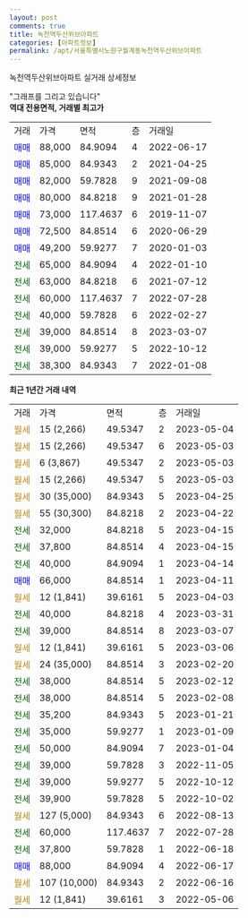 ```yaml
---
layout: post
comments: true
title: 녹천역두산위브아파트
categories: [아파트정보]
permalink: /apt/서울특별시노원구월계동녹천역두산위브아파트
---
```


녹천역두산위브아파트 실거래 상세정보

<script type="text/javascript">
  google.charts.load('current', {'packages':['line', 'corechart']});
  google.charts.setOnLoadCallback(drawChart);

  function drawChart() {
    var data = new google.visualization.DataTable();
    data.addColumn('date', '거래일');
    data.addColumn('number', "매매");
    data.addColumn('number', "전세");
    data.addColumn('number', "전매");

    data.addRows([[new Date(Date.parse("2023-05-04")), null, null, null], [new Date(Date.parse("2023-05-03")), null, null, null], [new Date(Date.parse("2023-05-03")), null, null, null], [new Date(Date.parse("2023-05-03")), null, null, null], [new Date(Date.parse("2023-04-25")), null, null, null], [new Date(Date.parse("2023-04-22")), null, null, null], [new Date(Date.parse("2023-04-15")), null, 32000, null], [new Date(Date.parse("2023-04-15")), null, 37800, null], [new Date(Date.parse("2023-04-14")), null, 40000, null], [new Date(Date.parse("2023-04-11")), 66000, null, null], [new Date(Date.parse("2023-04-03")), null, null, null], [new Date(Date.parse("2023-03-31")), null, 40000, null], [new Date(Date.parse("2023-03-07")), null, 39000, null], [new Date(Date.parse("2023-03-06")), null, null, null], [new Date(Date.parse("2023-02-20")), null, null, null], [new Date(Date.parse("2023-02-12")), null, 38000, null], [new Date(Date.parse("2023-02-08")), null, 38000, null], [new Date(Date.parse("2023-01-21")), null, 35200, null], [new Date(Date.parse("2023-01-09")), null, 35000, null], [new Date(Date.parse("2023-01-04")), null, 50000, null], [new Date(Date.parse("2022-11-05")), null, 39000, null], [new Date(Date.parse("2022-10-12")), null, 39000, null], [new Date(Date.parse("2022-10-02")), null, 39900, null], [new Date(Date.parse("2022-08-13")), null, null, null], [new Date(Date.parse("2022-07-28")), null, 60000, null], [new Date(Date.parse("2022-06-18")), null, 37800, null], [new Date(Date.parse("2022-06-17")), 88000, null, null], [new Date(Date.parse("2022-06-16")), null, null, null], [new Date(Date.parse("2022-05-06")), null, null, null]]);

    var options = {
      hAxis: {
        format: 'yyyy/MM/dd'
      },    
      lineWidth: 0,
      pointsVisible: true,    
      title: '최근 1년간 유형별 실거래가 분포',
      legend: { position: 'bottom' }
    };

    var formatter = new google.visualization.NumberFormat({pattern:'###,###'} );
    formatter.format(data, 1);
    formatter.format(data, 2);
    
    setTimeout(function() {
        var chart = new google.visualization.LineChart(document.getElementById('columnchart_material'));
        chart.draw(data, (options));
        document.getElementById('loading').style.display = 'none';
    }, 200);
  }
</script>


<div id="loading" style="z-index:20; display: block; margin-left: 0px">"그래프를 그리고 있습니다"</div>
<div id="columnchart_material" style="width: 95%; margin-left: 0px; display: block"></div>
<!-- contents start -->
<b>역대 전용면적, 거래별 최고가</b>
<table class="sortable">
    <tr>
      <td>거래</td>
      <td>가격</td>
      <td>면적</td>
      <td>층</td>
      <td>거래일</td>
    </tr>
        <tr>
          <td><a style="color: blue">매매</a></td>
          <td>88,000</td>
          <td>84.9094</td>
          <td>4</td>
          <td>2022-06-17</td>
        </tr>            <tr>
          <td><a style="color: blue">매매</a></td>
          <td>85,000</td>
          <td>84.9343</td>
          <td>2</td>
          <td>2021-04-25</td>
        </tr>            <tr>
          <td><a style="color: blue">매매</a></td>
          <td>82,000</td>
          <td>59.7828</td>
          <td>9</td>
          <td>2021-09-08</td>
        </tr>            <tr>
          <td><a style="color: blue">매매</a></td>
          <td>80,000</td>
          <td>84.8218</td>
          <td>9</td>
          <td>2021-01-28</td>
        </tr>            <tr>
          <td><a style="color: blue">매매</a></td>
          <td>73,000</td>
          <td>117.4637</td>
          <td>6</td>
          <td>2019-11-07</td>
        </tr>            <tr>
          <td><a style="color: blue">매매</a></td>
          <td>72,500</td>
          <td>84.8514</td>
          <td>6</td>
          <td>2020-06-29</td>
        </tr>            <tr>
          <td><a style="color: blue">매매</a></td>
          <td>49,200</td>
          <td>59.9277</td>
          <td>7</td>
          <td>2020-01-03</td>
        </tr>        
        <tr>
              <td><a style="color: darkgreen">전세</a></td>
              <td>65,000</td>
              <td>84.9094</td>
              <td>4</td>
              <td>2022-01-10</td>
            </tr>            <tr>
              <td><a style="color: darkgreen">전세</a></td>
              <td>63,000</td>
              <td>84.8218</td>
              <td>6</td>
              <td>2021-07-12</td>
            </tr>            <tr>
              <td><a style="color: darkgreen">전세</a></td>
              <td>60,000</td>
              <td>117.4637</td>
              <td>7</td>
              <td>2022-07-28</td>
            </tr>            <tr>
              <td><a style="color: darkgreen">전세</a></td>
              <td>40,000</td>
              <td>59.7828</td>
              <td>6</td>
              <td>2022-02-27</td>
            </tr>            <tr>
              <td><a style="color: darkgreen">전세</a></td>
              <td>39,000</td>
              <td>84.8514</td>
              <td>8</td>
              <td>2023-03-07</td>
            </tr>            <tr>
              <td><a style="color: darkgreen">전세</a></td>
              <td>39,000</td>
              <td>59.9277</td>
              <td>5</td>
              <td>2022-10-12</td>
            </tr>            <tr>
              <td><a style="color: darkgreen">전세</a></td>
              <td>38,300</td>
              <td>84.9343</td>
              <td>7</td>
              <td>2022-01-08</td>
            </tr>        
    
</table>

<b>최근 1년간 거래 내역</b>

<table class="sortable">
    <tr>
      <td>거래</td>
      <td>가격</td>
      <td>면적</td>
      <td>층</td>
      <td>거래일</td>
    </tr>
    <tr>
      <td><a style="color: darkgoldenrod">월세</a></td>
      <td>15 (2,266)</td>
      <td>49.5347</td>
      <td>2</td>
      <td>2023-05-04</td>
    </tr>          <tr>
      <td><a style="color: darkgoldenrod">월세</a></td>
      <td>15 (2,266)</td>
      <td>49.5347</td>
      <td>6</td>
      <td>2023-05-03</td>
    </tr>          <tr>
      <td><a style="color: darkgoldenrod">월세</a></td>
      <td>6 (3,867)</td>
      <td>49.5347</td>
      <td>2</td>
      <td>2023-05-03</td>
    </tr>          <tr>
      <td><a style="color: darkgoldenrod">월세</a></td>
      <td>15 (2,266)</td>
      <td>49.5347</td>
      <td>5</td>
      <td>2023-05-03</td>
    </tr>          <tr>
      <td><a style="color: darkgoldenrod">월세</a></td>
      <td>30 (35,000)</td>
      <td>84.9343</td>
      <td>5</td>
      <td>2023-04-25</td>
    </tr>          <tr>
      <td><a style="color: darkgoldenrod">월세</a></td>
      <td>55 (30,300)</td>
      <td>84.8218</td>
      <td>2</td>
      <td>2023-04-22</td>
    </tr>          <tr>
      <td><a style="color: darkgreen">전세</a></td>
      <td>32,000</td>
      <td>84.8218</td>
      <td>5</td>
      <td>2023-04-15</td>
    </tr>          <tr>
      <td><a style="color: darkgreen">전세</a></td>
      <td>37,800</td>
      <td>84.8514</td>
      <td>4</td>
      <td>2023-04-15</td>
    </tr>          <tr>
      <td><a style="color: darkgreen">전세</a></td>
      <td>40,000</td>
      <td>84.9094</td>
      <td>1</td>
      <td>2023-04-14</td>
    </tr>          <tr>
      <td><a style="color: blue">매매</a></td>
      <td>66,000</td>
      <td>84.8514</td>
      <td>1</td>
      <td>2023-04-11</td>
    </tr>          <tr>
      <td><a style="color: darkgoldenrod">월세</a></td>
      <td>12 (1,841)</td>
      <td>39.6161</td>
      <td>5</td>
      <td>2023-04-03</td>
    </tr>          <tr>
      <td><a style="color: darkgreen">전세</a></td>
      <td>40,000</td>
      <td>84.8218</td>
      <td>4</td>
      <td>2023-03-31</td>
    </tr>          <tr>
      <td><a style="color: darkgreen">전세</a></td>
      <td>39,000</td>
      <td>84.8514</td>
      <td>8</td>
      <td>2023-03-07</td>
    </tr>          <tr>
      <td><a style="color: darkgoldenrod">월세</a></td>
      <td>12 (1,841)</td>
      <td>39.6161</td>
      <td>5</td>
      <td>2023-03-06</td>
    </tr>          <tr>
      <td><a style="color: darkgoldenrod">월세</a></td>
      <td>24 (35,000)</td>
      <td>84.8514</td>
      <td>3</td>
      <td>2023-02-20</td>
    </tr>          <tr>
      <td><a style="color: darkgreen">전세</a></td>
      <td>38,000</td>
      <td>84.8514</td>
      <td>5</td>
      <td>2023-02-12</td>
    </tr>          <tr>
      <td><a style="color: darkgreen">전세</a></td>
      <td>38,000</td>
      <td>84.8514</td>
      <td>5</td>
      <td>2023-02-08</td>
    </tr>          <tr>
      <td><a style="color: darkgreen">전세</a></td>
      <td>35,200</td>
      <td>84.9343</td>
      <td>5</td>
      <td>2023-01-21</td>
    </tr>          <tr>
      <td><a style="color: darkgreen">전세</a></td>
      <td>35,000</td>
      <td>59.9277</td>
      <td>1</td>
      <td>2023-01-09</td>
    </tr>          <tr>
      <td><a style="color: darkgreen">전세</a></td>
      <td>50,000</td>
      <td>84.9094</td>
      <td>7</td>
      <td>2023-01-04</td>
    </tr>          <tr>
      <td><a style="color: darkgreen">전세</a></td>
      <td>39,000</td>
      <td>59.7828</td>
      <td>3</td>
      <td>2022-11-05</td>
    </tr>          <tr>
      <td><a style="color: darkgreen">전세</a></td>
      <td>39,000</td>
      <td>59.9277</td>
      <td>5</td>
      <td>2022-10-12</td>
    </tr>          <tr>
      <td><a style="color: darkgreen">전세</a></td>
      <td>39,900</td>
      <td>59.7828</td>
      <td>5</td>
      <td>2022-10-02</td>
    </tr>          <tr>
      <td><a style="color: darkgoldenrod">월세</a></td>
      <td>127 (5,000)</td>
      <td>84.9343</td>
      <td>6</td>
      <td>2022-08-13</td>
    </tr>          <tr>
      <td><a style="color: darkgreen">전세</a></td>
      <td>60,000</td>
      <td>117.4637</td>
      <td>7</td>
      <td>2022-07-28</td>
    </tr>          <tr>
      <td><a style="color: darkgreen">전세</a></td>
      <td>37,800</td>
      <td>59.7828</td>
      <td>1</td>
      <td>2022-06-18</td>
    </tr>          <tr>
      <td><a style="color: blue">매매</a></td>
      <td>88,000</td>
      <td>84.9094</td>
      <td>4</td>
      <td>2022-06-17</td>
    </tr>          <tr>
      <td><a style="color: darkgoldenrod">월세</a></td>
      <td>107 (10,000)</td>
      <td>84.9343</td>
      <td>2</td>
      <td>2022-06-16</td>
    </tr>          <tr>
      <td><a style="color: darkgoldenrod">월세</a></td>
      <td>12 (1,841)</td>
      <td>39.6161</td>
      <td>3</td>
      <td>2022-05-06</td>
    </tr>      </table>
<!-- contents end -->    

